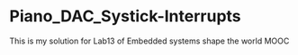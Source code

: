 # Piano_DAC_Systick-Interrupts
This is my solution for Lab13 of Embedded systems shape the world MOOC
